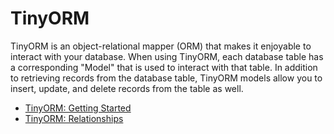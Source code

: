 # TinyORM

TinyORM is an object-relational mapper (ORM) that makes it enjoyable to interact with your database. When using TinyORM, each database table has a corresponding "Model" that is used to interact with that table. In addition to retrieving records from the database table, TinyORM models allow you to insert, update, and delete records from the table as well.

- [TinyORM: Getting Started](getting-started.mdx#tinyorm-getting-started)
- [TinyORM: Relationships](relationships.mdx#tinyorm-relationships)

